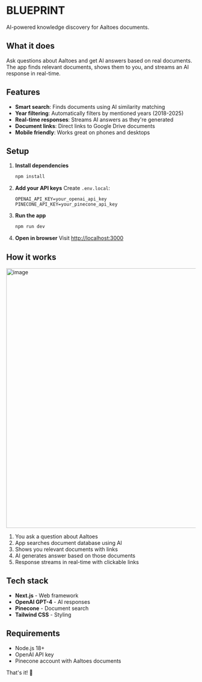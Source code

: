 # BLUEPRINT

AI-powered knowledge discovery for Aaltoes documents.

## What it does

Ask questions about Aaltoes and get AI answers based on real documents. The app finds relevant documents, shows them to you, and streams an AI response in real-time.

## Features

- **Smart search**: Finds documents using AI similarity matching
- **Year filtering**: Automatically filters by mentioned years (2018-2025)
- **Real-time responses**: Streams AI answers as they're generated
- **Document links**: Direct links to Google Drive documents
- **Mobile friendly**: Works great on phones and desktops

## Setup

1. **Install dependencies**
   ```bash
   npm install
   ```

2. **Add your API keys**
   Create `.env.local`:
   ```env
   OPENAI_API_KEY=your_openai_api_key
   PINECONE_API_KEY=your_pinecone_api_key
   ```

3. **Run the app**
   ```bash
   npm run dev
   ```

4. **Open in browser**
   Visit [http://localhost:3000](http://localhost:3000)

## How it works

<img width="2412" height="691" alt="image" src="https://github.com/user-attachments/assets/392fd07c-8a04-4da6-a8eb-168cbf0d3473" />



1. You ask a question about Aaltoes
2. App searches document database using AI
3. Shows you relevant documents with links
4. AI generates answer based on those documents
5. Response streams in real-time with clickable links

## Tech stack

- **Next.js** - Web framework
- **OpenAI GPT-4** - AI responses
- **Pinecone** - Document search
- **Tailwind CSS** - Styling

## Requirements

- Node.js 18+
- OpenAI API key
- Pinecone account with Aaltoes documents

That's it! 🚀
